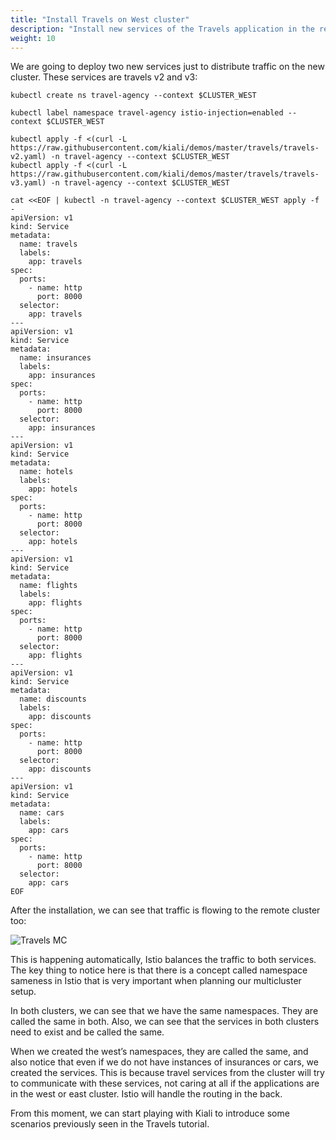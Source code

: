 ```yaml
---
title: "Install Travels on West cluster"
description: "Install new services of the Travels application in the remote cluster."
weight: 10
---
```


We are going to deploy two new services just to distribute traffic on the new cluster. These services are travels v2 and v3:

```
kubectl create ns travel-agency --context $CLUSTER_WEST

kubectl label namespace travel-agency istio-injection=enabled --context $CLUSTER_WEST

kubectl apply -f <(curl -L https://raw.githubusercontent.com/kiali/demos/master/travels/travels-v2.yaml) -n travel-agency --context $CLUSTER_WEST
kubectl apply -f <(curl -L https://raw.githubusercontent.com/kiali/demos/master/travels/travels-v3.yaml) -n travel-agency --context $CLUSTER_WEST

cat <<EOF | kubectl -n travel-agency --context $CLUSTER_WEST apply -f -
apiVersion: v1
kind: Service
metadata:
  name: travels
  labels:
    app: travels
spec:
  ports:
    - name: http
      port: 8000
  selector:
    app: travels
---
apiVersion: v1
kind: Service
metadata:
  name: insurances
  labels:
    app: insurances
spec:
  ports:
    - name: http
      port: 8000
  selector:
    app: insurances
---
apiVersion: v1
kind: Service
metadata:
  name: hotels
  labels:
    app: hotels
spec:
  ports:
    - name: http
      port: 8000
  selector:
    app: hotels
---
apiVersion: v1
kind: Service
metadata:
  name: flights
  labels:
    app: flights
spec:
  ports:
    - name: http
      port: 8000
  selector:
    app: flights
---
apiVersion: v1
kind: Service
metadata:
  name: discounts
  labels:
    app: discounts
spec:
  ports:
    - name: http
      port: 8000
  selector:
    app: discounts
---
apiVersion: v1
kind: Service
metadata:
  name: cars
  labels:
    app: cars
spec:
  ports:
    - name: http
      port: 8000
  selector:
    app: cars
EOF
```

After the installation, we can see that traffic is flowing to the remote cluster too:

![Travels MC](/images/mc-tutorial/04.png "Travels MC")

This is happening automatically, Istio balances the traffic to both services. The key thing to notice here is that there is a concept called namespace sameness in Istio that is very important when planning our multicluster setup.

In both clusters, we can see that we have the same namespaces. They are called the same in both. Also, we can see that the services in both clusters need to exist and be called the same. 

When we created the west’s namespaces, they are called the same, and also notice that even if we do not have instances of insurances or cars, we created the services. This is because travel services from the cluster will try to communicate with these services, not caring at all if the applications are in the west or east cluster. Istio will handle the routing in the back. 

From this moment, we can start playing with Kiali to introduce some scenarios previously seen in the Travels tutorial.
